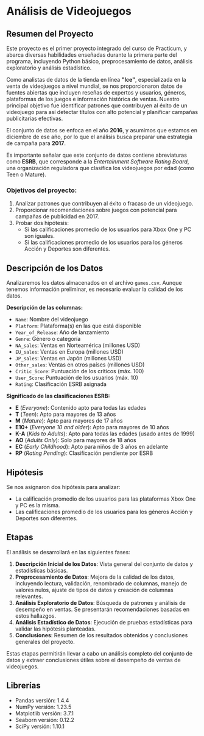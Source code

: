 # Análisis de Videojuegos

## Resumen del Proyecto

Este proyecto es el primer proyecto integrado del curso de Practicum, y abarca diversas habilidades enseñadas durante la primera parte del programa, incluyendo Python básico, preprocesamiento de datos, análisis exploratorio y análisis estadístico.

Como analistas de datos de la tienda en línea **"Ice"**, especializada en la venta de videojuegos a nivel mundial, se nos proporcionaron datos de fuentes abiertas que incluyen reseñas de expertos y usuarios, géneros, plataformas de los juegos e información histórica de ventas. Nuestro principal objetivo fue identificar patrones que contribuyen al éxito de un videojuego para así detectar títulos con alto potencial y planificar campañas publicitarias efectivas.

El conjunto de datos se enfoca en el año **2016**, y asumimos que estamos en diciembre de ese año, por lo que el análisis busca preparar una estrategia de campaña para **2017**.

Es importante señalar que este conjunto de datos contiene abreviaturas como **ESRB**, que corresponde a la *Entertainment Software Rating Board*, una organización reguladora que clasifica los videojuegos por edad (como Teen o Mature).

### Objetivos del proyecto:

1. Analizar patrones que contribuyen al éxito o fracaso de un videojuego.  
2. Proporcionar recomendaciones sobre juegos con potencial para campañas de publicidad en 2017.  
3. Probar dos hipótesis:
   - Si las calificaciones promedio de los usuarios para Xbox One y PC son iguales.
   - Si las calificaciones promedio de los usuarios para los géneros Acción y Deportes son diferentes.

## Descripción de los Datos

Analizaremos los datos almacenados en el archivo `games.csv`. Aunque tenemos información preliminar, es necesario evaluar la calidad de los datos.

**Descripción de las columnas:**

- `Name`: Nombre del videojuego  
- `Platform`: Plataforma(s) en las que está disponible  
- `Year_of_Release`: Año de lanzamiento  
- `Genre`: Género o categoría  
- `NA_sales`: Ventas en Norteamérica (millones USD)  
- `EU_sales`: Ventas en Europa (millones USD)  
- `JP_sales`: Ventas en Japón (millones USD)  
- `Other_sales`: Ventas en otros países (millones USD)  
- `Critic_Score`: Puntuación de los críticos (máx. 100)  
- `User_Score`: Puntuación de los usuarios (máx. 10)  
- `Rating`: Clasificación ESRB asignada  

**Significado de las clasificaciones ESRB:**

- **E** (*Everyone*): Contenido apto para todas las edades  
- **T** (*Teen*): Apto para mayores de 13 años  
- **M** (*Mature*): Apto para mayores de 17 años  
- **E10+** (*Everyone 10 and older*): Apto para mayores de 10 años  
- **K-A** (*Kids to Adults*): Apto para todas las edades (usado antes de 1999)  
- **AO** (*Adults Only*): Solo para mayores de 18 años  
- **EC** (*Early Childhood*): Apto para niños de 3 años en adelante  
- **RP** (*Rating Pending*): Clasificación pendiente por ESRB

## Hipótesis

Se nos asignaron dos hipótesis para analizar:

- La calificación promedio de los usuarios para las plataformas Xbox One y PC es la misma.  
- Las calificaciones promedio de los usuarios para los géneros Acción y Deportes son diferentes.

## Etapas

El análisis se desarrollará en las siguientes fases:

1. **Descripción Inicial de los Datos**: Vista general del conjunto de datos y estadísticas básicas.  
2. **Preprocesamiento de Datos**: Mejora de la calidad de los datos, incluyendo lectura, validación, renombrado de columnas, manejo de valores nulos, ajuste de tipos de datos y creación de columnas relevantes.  
3. **Análisis Exploratorio de Datos**: Búsqueda de patrones y análisis de desempeño en ventas. Se presentarán recomendaciones basadas en estos hallazgos.  
4. **Análisis Estadístico de Datos**: Ejecución de pruebas estadísticas para validar las hipótesis planteadas.  
5. **Conclusiones**: Resumen de los resultados obtenidos y conclusiones generales del proyecto.

Estas etapas permitirán llevar a cabo un análisis completo del conjunto de datos y extraer conclusiones útiles sobre el desempeño de ventas de videojuegos.

## Librerías

- Pandas versión: 1.4.4  
- NumPy versión: 1.23.5  
- Matplotlib versión: 3.7.1  
- Seaborn versión: 0.12.2  
- SciPy versión: 1.10.1